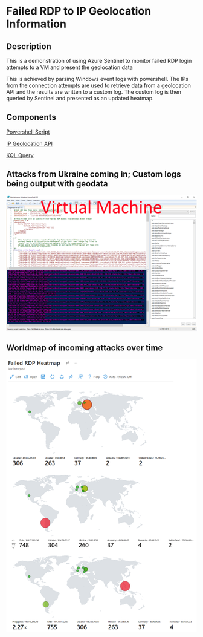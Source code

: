 # Failed RDP to IP Geolocation Information

## Description

This is a demonstration of using Azure Sentinel to monitor failed RDP login attempts to a VM and present the geolocation data

This is achieved by parsing Windows event logs with powershell.  The IPs from the connection attempts are used to retrieve data from a geolocation API and the results are written to a custom log. The custom log is then queried by Sentinel and presented as an updated heatmap.

## Components

[Powershell Script](https://github.com/evasquez44/AzureSentinelLab/blob/main/Custom_Security_Log_Exporter.ps1)

[IP Geolocation API](https://ipgeolocation.io/)

[KQL Query](https://github.com/evasquez44/AzureSentinelLab/blob/main/Workbook%20Log%20Query)


## Attacks from Ukraine coming in; Custom logs being output with geodata

<img src="https://github.com/evasquez44/AzureSentinelLab/blob/main/Images/Incoming%20attacks.png" width="700">



## Worldmap of incoming attacks over time

<img src="https://github.com/evasquez44/AzureSentinelLab/blob/main/Images/Heatmap%20progression.png" width="700">
